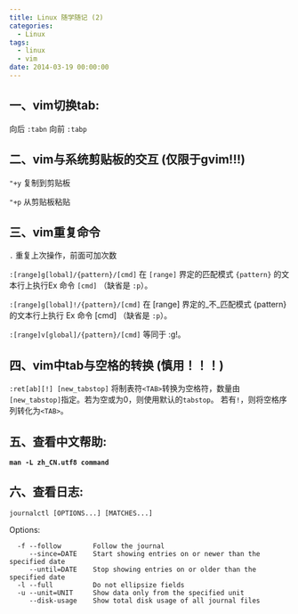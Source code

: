 ```yaml
---
title: Linux 随学随记 (2)
categories:
  - Linux
tags:
  - linux
  - vim
date: 2014-03-19 00:00:00
---
```


## 一、vim切换tab:

向后  `:tabn`
向前  `:tabp`

## 二、vim与系统剪贴板的交互 (仅限于gvim!!!)

`"+y`
复制到剪贴板

`"+p`
从剪贴板粘贴

## 三、vim重复命令

`.`
重复上次操作，前面可加次数

`:[range]g[lobal]/{pattern}/[cmd]`
在 `[range]` 界定的匹配模式 `{pattern}` 的文本行上执行Ex 命令 `[cmd]` （缺省是 `:p`）。

`:[range]g[lobal]!/{pattern}/[cmd]`
在 [range] 界定的_不_匹配模式 {pattern} 的文本行上执行 Ex 命令 [cmd] （缺省是 `:p`）。

`:[range]v[global]/{pattern}/[cmd]`
等同于 :g!。

## 四、vim中tab与空格的转换 (慎用！！！)

`:ret[ab][!] [new_tabstop]`
将制表符`<TAB>`转换为空格符，数量由`[new_tabstop]`指定。若为空或为0，则使用默认的`tabstop`。
若有`!`，则将空格序列转化为`<TAB>`。

## 五、查看中文帮助:

**`man -L zh_CN.utf8 command`**

## 六、查看日志:

`journalctl [OPTIONS...] [MATCHES...]`

Options:

```
  -f --follow        Follow the journal
     --since=DATE    Start showing entries on or newer than the specified date
     --until=DATE    Stop showing entries on or older than the specified date
  -l --full          Do not ellipsize fields
  -u --unit=UNIT     Show data only from the specified unit
     --disk-usage    Show total disk usage of all journal files
```

